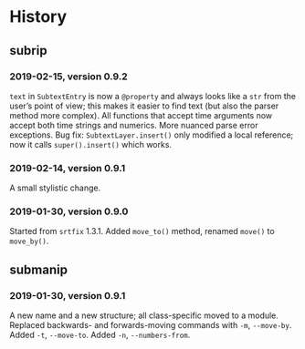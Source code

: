 # History

## subrip

### 2019-02-15, version 0.9.2

`text` in `SubtextEntry` is now a `@property` and always looks like a `str` from the user’s point of view; this makes it easier to find text (but also the parser method more complex). All functions that accept time arguments now accept both time strings and numerics. More nuanced parse error exceptions. Bug fix: `SubtextLayer.insert()` only modified a local reference; now it calls `super().insert()` which works.

### 2019-02-14, version 0.9.1

A small stylistic change.

###  2019-01-30, version 0.9.0

Started from `srtfix` 1.3.1. Added `move_to()` method, renamed `move()` to `move_by()`.

## submanip

### 2019-01-30, version 0.9.1

A new name and a new structure; all class-specific moved to a module. Replaced backwards- and forwards-moving commands with `-m`, `--move-by`. Added `-t`, `--move-to`. Added `-n`, `--numbers-from`.
